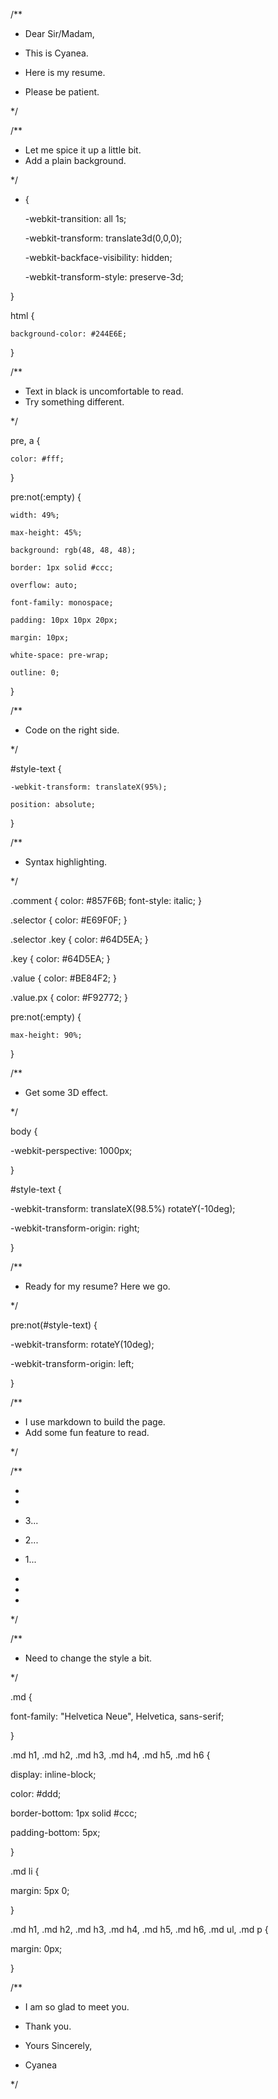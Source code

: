 /**

 * Dear Sir/Madam,

 * This is Cyanea.
 * Here is my resume.
 * Please be patient.

 */



/**

 * Let me spice it up a little bit.
 * Add a plain background.

 */



* {

    -webkit-transition: all 1s;

    -webkit-transform: translate3d(0,0,0);

    -webkit-backface-visibility: hidden;

    -webkit-transform-style: preserve-3d;

}



html {

    background-color: #244E6E;

}



/**

 * Text in black is uncomfortable to read.
 * Try something different.

 */



pre, a {

    color: #fff;

}



pre:not(:empty) {

    width: 49%;

    max-height: 45%;

    background: rgb(48, 48, 48);

    border: 1px solid #ccc;

    overflow: auto;

    font-family: monospace;

    padding: 10px 10px 20px;

    margin: 10px;

    white-space: pre-wrap;

    outline: 0;

}



/**

 * Code on the right side.

 */



#style-text {

    -webkit-transform: translateX(95%);

    position: absolute;

}



/**

 * Syntax highlighting.

 */



.comment       { color: #857F6B; font-style: italic; }

.selector      { color: #E69F0F; }

.selector .key { color: #64D5EA; }

.key           { color: #64D5EA; }

.value         { color: #BE84F2; }

.value.px      { color: #F92772; }



pre:not(:empty) {

    max-height: 90%;

}



/**

 * Get some 3D effect.

 */



body {

  -webkit-perspective: 1000px;

}



#style-text {

  -webkit-transform: translateX(98.5%) rotateY(-10deg);

  -webkit-transform-origin: right;

}



/**

 * Ready for my resume? Here we go.

 */



pre:not(#style-text) {

  -webkit-transform: rotateY(10deg);

  -webkit-transform-origin: left;

}

/**

 * I use markdown to build the page.
 * Add some fun feature to read.

 */



/**

 *

 *

 * 3...

 * 2...

 * 1...

 *

 *

 *

 */



/**

 * Need to change the style a bit.

 */



.md {

  font-family: "Helvetica Neue", Helvetica, sans-serif;

}



.md h1, .md h2, .md h3, .md h4, .md h5, .md h6 {

  display: inline-block;

  color: #ddd;

  border-bottom: 1px solid #ccc;

  padding-bottom: 5px;

}



.md li {

  margin: 5px 0;

}



.md h1, .md h2, .md h3, .md h4, .md h5, .md h6, .md ul, .md p {

  margin: 0px;

}





/**

 * I am so glad to meet you.
 * Thank you.

 * Yours Sincerely,
 * Cyanea

 */
